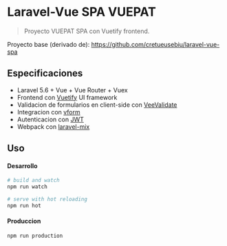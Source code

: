 # Laravel-Vue SPA VUEPAT

> Proyecto VUEPAT SPA con Vuetify frontend. 

Proyecto base (derivado de): https://github.com/cretueusebiu/laravel-vue-spa

## Especificaciones

- Laravel 5.6 + Vue + Vue Router + Vuex
- Frontend con [Vuetify](https://github.com/vuetifyjs/vuetify) UI framework
- Validacion de formularios en client-side con [VeeValidate](https://github.com/baianat/vee-validate)
- Integracion con [vform](https://github.com/cretueusebiu/vform)
- Autenticacion con [JWT](https://github.com/tymondesigns/jwt-auth)
- Webpack con [laravel-mix](https://github.com/JeffreyWay/laravel-mix)

## Uso

#### Desarrollo

```bash
# build and watch
npm run watch

# serve with hot reloading
npm run hot
```

#### Produccion

```bash
npm run production
```
